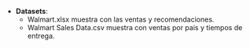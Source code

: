 - **Datasets**:
  - Walmart.xlsx muestra con las ventas y recomendaciones.
  - Walmart Sales Data.csv muestra con ventas por pais y tiempos de entrega.
